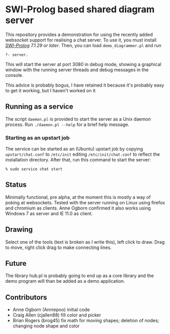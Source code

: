 # SWI-Prolog based shared diagram server

This repository provides a demonstration for   using  the recently added
websocket support for realising a  chat  server.   To  use  it, you must
install *[SWI-Prolog](http://www.swi-prolog.org) 7.1.29 or later*. Then,
you can load `demo_diagrammer.pl` and run

    ?- server.

This will start the  server  at  port   3080  in  debug  mode, showing a
graphical window with the running server threads and debug messages in
the console.

This advice is probably bogus, I have retained it because it's probably easy to get it working,
but I haven't worked on it

## Running as a service

The script `daemon.pl` is provided to start  the server as a Unix daemon
process. Run `./daemon.pl --help` for a  brief help message.

### Starting as an upstart job

The service can be  started  as  an   (Ubuntu)  upstart  job  by copying
`upstart/chat.conf`  to  `/etc/init`  editing  `/etc/init/chat.conf`  to
reflect the installation directory. After  that,   run  this  command to
start the server:

    % sudo service chat start

## Status

Minimally functional, pre alpha, at the moment this is mostly a way of poking at websockets.
Tested with the server running
on Linux using firefox and chromium as clients. Anne Ogborn confirmed it
also works using Windows 7 as server and IE 11.0 as client.

## Drawing

Select one of the tools (text is broken as I write this), left click to
draw. Drag to move, right click drag to make connecting lines.

## Future

The library hub.pl is probably going to end up as a core library and the
demo program will than be added as a demo application.

## Contributors

 * Anne Ogborn (Anniepoo) initial code
 * Craig Allen (cjallen88) fill color and picker
 * Brian Rogers (brog45) fix math for moving shapes; deletion of nodes; changing node shape and color
